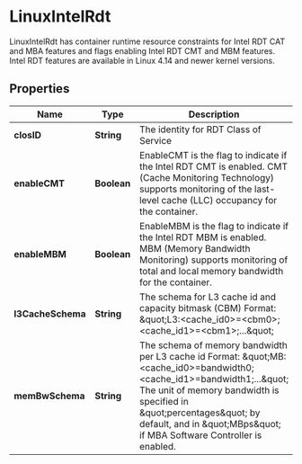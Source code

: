 

# LinuxIntelRdt

LinuxIntelRdt has container runtime resource constraints for Intel RDT CAT and MBA features and flags enabling Intel RDT CMT and MBM features. Intel RDT features are available in Linux 4.14 and newer kernel versions.

## Properties

| Name | Type | Description | Notes |
|------------ | ------------- | ------------- | -------------|
|**closID** | **String** | The identity for RDT Class of Service |  [optional] |
|**enableCMT** | **Boolean** | EnableCMT is the flag to indicate if the Intel RDT CMT is enabled. CMT (Cache Monitoring Technology) supports monitoring of the last-level cache (LLC) occupancy for the container. |  [optional] |
|**enableMBM** | **Boolean** | EnableMBM is the flag to indicate if the Intel RDT MBM is enabled. MBM (Memory Bandwidth Monitoring) supports monitoring of total and local memory bandwidth for the container. |  [optional] |
|**l3CacheSchema** | **String** | The schema for L3 cache id and capacity bitmask (CBM) Format: \&quot;L3:&lt;cache_id0&gt;&#x3D;&lt;cbm0&gt;;&lt;cache_id1&gt;&#x3D;&lt;cbm1&gt;;...\&quot; |  [optional] |
|**memBwSchema** | **String** | The schema of memory bandwidth per L3 cache id Format: \&quot;MB:&lt;cache_id0&gt;&#x3D;bandwidth0;&lt;cache_id1&gt;&#x3D;bandwidth1;...\&quot; The unit of memory bandwidth is specified in \&quot;percentages\&quot; by default, and in \&quot;MBps\&quot; if MBA Software Controller is enabled. |  [optional] |



